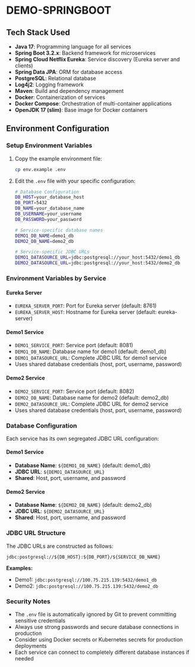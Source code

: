 # DEMO-SPRINGBOOT

## Tech Stack Used

- **Java 17**: Programming language for all services
- **Spring Boot 3.2.x**: Backend framework for microservices
- **Spring Cloud Netflix Eureka**: Service discovery (Eureka server and clients)
- **Spring Data JPA**: ORM for database access
- **PostgreSQL**: Relational database
- **Log4j2**: Logging framework
- **Maven**: Build and dependency management
- **Docker**: Containerization of services
- **Docker Compose**: Orchestration of multi-container applications
- **OpenJDK 17 (slim)**: Base image for Docker containers

## Environment Configuration

### Setup Environment Variables

1. Copy the example environment file:
   ```bash
   cp env.example .env
   ```

2. Edit the `.env` file with your specific configuration:
   ```bash
   # Database Configuration
   DB_HOST=your_database_host
   DB_PORT=5432
   DB_NAME=your_database_name
   DB_USERNAME=your_username
   DB_PASSWORD=your_password
   
   # Service-specific database names
   DEMO1_DB_NAME=demo1_db
   DEMO2_DB_NAME=demo2_db
   
   # Service-specific JDBC URLs
   DEMO1_DATASOURCE_URL=jdbc:postgresql://your_host:5432/demo1_db
   DEMO2_DATASOURCE_URL=jdbc:postgresql://your_host:5432/demo2_db
   ```

### Environment Variables by Service

#### Eureka Server
- `EUREKA_SERVER_PORT`: Port for Eureka server (default: 8761)
- `EUREKA_SERVER_HOST`: Hostname for Eureka server (default: eureka-server)

#### Demo1 Service
- `DEMO1_SERVICE_PORT`: Service port (default: 8081)
- `DEMO1_DB_NAME`: Database name for demo1 (default: demo1_db)
- `DEMO1_DATASOURCE_URL`: Complete JDBC URL for demo1 service
- Uses shared database credentials (host, port, username, password)

#### Demo2 Service
- `DEMO2_SERVICE_PORT`: Service port (default: 8082)
- `DEMO2_DB_NAME`: Database name for demo2 (default: demo2_db)
- `DEMO2_DATASOURCE_URL`: Complete JDBC URL for demo2 service
- Uses shared database credentials (host, port, username, password)

### Database Configuration

Each service has its own segregated JDBC URL configuration:

#### **Demo1 Service**
- **Database Name**: `${DEMO1_DB_NAME}` (default: demo1_db)
- **JDBC URL**: `${DEMO1_DATASOURCE_URL}`
- **Shared**: Host, port, username, and password

#### **Demo2 Service**
- **Database Name**: `${DEMO2_DB_NAME}` (default: demo2_db)
- **JDBC URL**: `${DEMO2_DATASOURCE_URL}`
- **Shared**: Host, port, username, and password

### JDBC URL Structure

The JDBC URLs are constructed as follows:
```
jdbc:postgresql://${DB_HOST}:${DB_PORT}/${SERVICE_DB_NAME}
```

**Examples:**
- Demo1: `jdbc:postgresql://100.75.215.139:5432/demo1_db`
- Demo2: `jdbc:postgresql://100.75.215.139:5432/demo2_db`

### Security Notes

- The `.env` file is automatically ignored by Git to prevent committing sensitive credentials
- Always use strong passwords and secure database connections in production
- Consider using Docker secrets or Kubernetes secrets for production deployments
- Each service can connect to completely different database instances if needed
 
